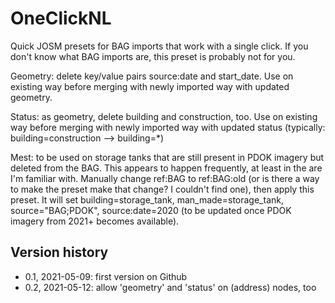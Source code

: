 # OneClickNL
Quick JOSM presets for BAG imports that work with a single click.  If you don't know what BAG imports are, this preset is probably not for you.

Geometry: delete key/value pairs source:date and start_date. Use on existing way before merging with newly imported way with updated geometry.

Status: as geometry, delete building and construction, too.  Use on existing way before merging with newly imported way with updated status (typically: building=construction --> building=*)

Mest: to be used on storage tanks that are still present in PDOK imagery but deleted from the BAG.  This appears to happen frequently, at least in the are I'm familiar with.  Manually change ref:BAG to ref:BAG:old (or is there a way to make the preset make that change?  I couldn't find one), then apply this preset.  It will set building=storage_tank, man_made=storage_tank, source="BAG;PDOK", source:date=2020 (to be updated once PDOK imagery from 2021+ becomes available).

## Version history
* 0.1, 2021-05-09: first version on Github
* 0.2, 2021-05-12: allow 'geometry' and 'status' on (address) nodes, too
